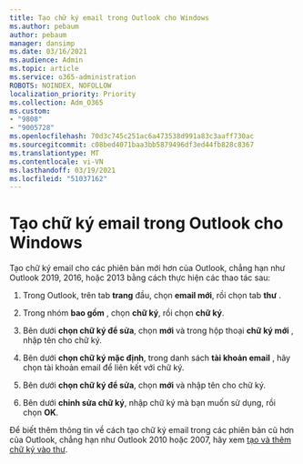 ```yaml
---
title: Tạo chữ ký email trong Outlook cho Windows
ms.author: pebaum
author: pebaum
manager: dansimp
ms.date: 03/16/2021
ms.audience: Admin
ms.topic: article
ms.service: o365-administration
ROBOTS: NOINDEX, NOFOLLOW
localization_priority: Priority
ms.collection: Adm_O365
ms.custom:
- "9808"
- "9005728"
ms.openlocfilehash: 70d3c745c251ac6a473538d991a83c3aaff730ac
ms.sourcegitcommit: c08bed4071baa3bb5879496df3ed44fb828c8367
ms.translationtype: MT
ms.contentlocale: vi-VN
ms.lasthandoff: 03/19/2021
ms.locfileid: "51037162"
---
```

# <a name="create-an-email-signature-in-outlook-for-windows"></a>Tạo chữ ký email trong Outlook cho Windows

Tạo chữ ký email cho các phiên bản mới hơn của Outlook, chẳng hạn như Outlook 2019, 2016, hoặc 2013 bằng cách thực hiện các thao tác sau:

1. Trong Outlook, trên tab **trang** đầu, chọn **email mới**, rồi chọn tab **thư** .

1. Trong nhóm **bao gồm** , chọn **chữ ký**, rồi chọn **chữ ký**.

1. Bên dưới **chọn chữ ký để sửa**, chọn **mới** và trong hộp thoại **chữ ký mới** , nhập tên cho chữ ký.

1. Bên dưới **chọn chữ ký mặc định**, trong danh sách **tài khoản email** , hãy chọn tài khoản email để liên kết với chữ ký.

1. Bên dưới **chọn chữ ký để sửa**, chọn **mới** và nhập tên cho chữ ký.

1. Bên dưới **chỉnh sửa chữ ký**, nhập chữ ký mà bạn muốn sử dụng, rồi chọn **OK**.

Để biết thêm thông tin về cách tạo chữ ký email trong các phiên bản cũ hơn của Outlook, chẳng hạn như Outlook 2010 hoặc 2007, hãy xem [tạo và thêm chữ ký vào thư](https://support.microsoft.com/office/8ee5d4f4-68fd-464a-a1c1-0e1c80bb27f2#ID0EAADAAA=Office_2007_-_2010).

